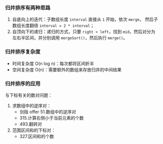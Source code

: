 
### 归并排序有两种思路

1. 自底向上的迭代：子数组长度 `interval` 直接从 `1` 开始，依次 `merge`，
然后子数组长度翻倍 `interval = 2 * interval`；
2. 自顶向下的递归：递归的方式，只要 `right > left`，找到 `mid`，然后对分为
左右半区间，并分别调用 `mergeSort()`，然后执行 `merge()`。

### 归并排序复杂度

- 时间复杂度 O(n log n)：每次都将区间折半
- 空间复杂度 O(n)：需要额外的数组来存放归并的中间结果

### 归并排序的应用

与下标有关的数对问题：
1. 求数组中的逆序对：
    - 剑指 offer 51.数组中的逆序对
    - 315.计算右侧小于当前元素的个数
    - 493.翻转对
2. 范围区间和的下标对：
    - 327.区间和的个数






